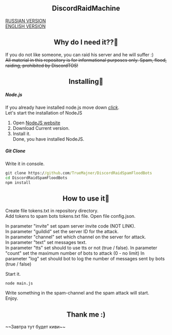 <h2 align="center">DiscordRaidMachine</h2> 

[RUSSIAN VERSION](https://github.com/TrueMajner/DiscordRaidSpamFloodBots/blob/master/README.md)  
[ENGLISH VERSION](https://github.com/TrueMajner/DiscordRaidSpamFloodBots/blob/master/README-EN.md)  
  
<h2 align="center">Why do I need it??🤔</h2> 

If you do not like someone, you can raid his server and he will suffer :)  
~~All material in this repository is for informational purposes only. Spam, flood, raiding, prohibited by DiscordTOS!~~

<h2 align="center">Installing🔧</h2> 

##### Node.js
If you already have installed node.js move down [*click*](https://github.com/TrueMajner/DiscordRaidSpamFloodBots/blob/master/README.md#git-clone).  
Let's start the installation of NodeJS
1. Open [NodeJS website](https://nodejs.org/en/)  
2. Download Current version.  
3. Install it.  
Done, you have installed NodeJS.

##### Git Clone
Write it in console.
```cmd
git clone https://github.com/TrueMajner/DiscordRaidSpamFloodBots
cd DiscordRaidSpamFloodBots
npm install
```

<h2 align="center">How to use it🏁</h2> 

Create file tokens.txt in repository directory.  
Add tokens to spam bots tokens.txt file.
Open file config.json.  
  
In parameter "invite" set spam server invite code (NOT LINK).  
In parameter "guildid" set the server ID for the attack.  
In parameter "channel" set which channel on the server for attack.  
In parameter "text" set messages text.  
In parameter "tts" set should to use tts or not (true / false).
In parameter "count" set the maximum number of bots to attack (0 - no limit)
In parameter "log" set should bot to log the number of messages sent by bots (true / false)
  
Start it.  
```node
node main.js
```
Write something in the spam-channel and the spam attack will start.  
Enjoy.  

<h2 align="center">Thank me :)</h2> 
~~Завтра тут будет киви~~

